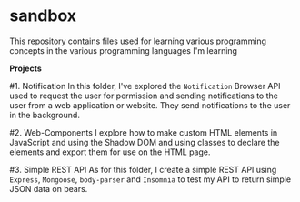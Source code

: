 # sandbox
This repository contains files used for learning various programming concepts in the various programming languages I'm learning

**Projects**

#1. Notification
In this folder, I've explored the `Notification` Browser API used to request the user for permission and sending notifications to the user from a web application or website. They send notifications to the user in the background.

#2. Web-Components 
I explore how to make custom HTML elements in JavaScript and using the Shadow DOM and using classes to declare the elements and export them for use on the HTML page.

#3. Simple REST API 
As for this folder, I create a simple REST API using `Express`, `Mongoose`, `body-parser` and `Insomnia` to test my API to return simple JSON data on bears.